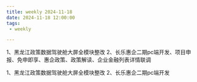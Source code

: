 ```yaml
---
title: weekly 2024-11-18
date: 2024-11-18 12:00:00
tags:
 - weekly

---
```

1、黑龙江政策数据驾驶舱大屏全模块整改
2、长乐惠企二期pc端开发、项目申报、免申即享、惠企政策、政策解读、企业金融列表详情联调


1、黑龙江政策数据驾驶舱大屏全模块整改
2、长乐惠企二期pc端开发